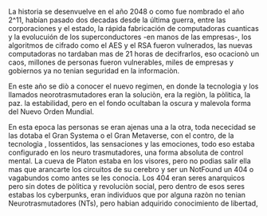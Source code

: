 La historia se desenvuelve en el año 2048 o como fue nombrado el año
2^11, habían pasado dos decadas desde la última guerra, entre las corporaciones
y el estado, la rápida fabricación de computadoras cuanticas y la evolucuión de
los superconductores -en manos de las empresas-, los algoritmos de cifrado como el AES y el RSA fueron vulnerados, las nuevas computadoras no tardaban mas de 21 horas de decifrarlos, eso ocacionò un caos, millones de personas fueron vulnerables, miles de empresas y gobiernos ya no tenian seguridad en la informaciòn.

En este año se diò a conocer el nuevo regimen, en donde la tecnologia y los llamados neorotrasmutadores eran la soluciòn, era la regiòn, la pòlitica, la paz. la estabilidad, pero en el fondo ocultaban la oscura y malevola forma del Nuevo Orden Mundial. 

En esta epoca las personas se eran ajenas una a la otra, toda nececidad se las dotaba el Gran Systema o el Gran Metaverse, con el contro, de la tecnologìa , lossentidos, las sensaciones  y las emociones, todo eso estaba configurado en los neuro trasmutadores, una forma absoluta de control mental. La cueva de Platon estaba en los visores, pero no podias salir ella mas que arancarte los circuitos de su cerebro y ser un NotFound un 404 o vagabundos como antes se les conocia. Los 404 eran seres anarquicos pero sin dotes de pòlitica y revoluciòn social, pero dentro de esos seres estabas los cyberpunks, eran individuos que por alguna razòn no tenian Neurotrasmutadores (NTs), pero habian adquirido conocimiento de libertad, 